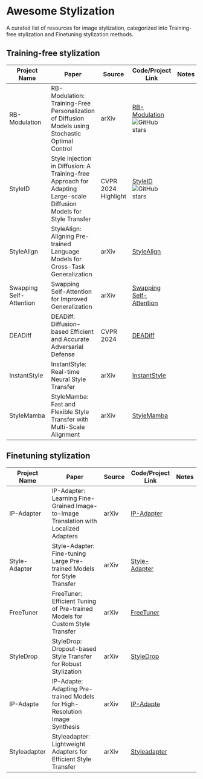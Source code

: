 # Awesome Stylization

A curated list of resources for image stylization, categorized into Training-free stylization and Finetuning stylization methods.

## Training-free stylization

| Project Name | Paper | Source | Code/Project Link | Notes |
| ------------ | ----- | ------ | ----------------- | ----- |
| RB-Modulation | RB-Modulation: Training-Free Personalization of Diffusion Models using Stochastic Optimal Control | arXiv | [RB-Modulation](https://rb-modulation.github.io/) ![GitHub stars](https://img.shields.io/github/stars/rb-modulation/RB-Modulation)| |
| StyleID | Style Injection in Diffusion: A Training-free Approach for Adapting Large-scale Diffusion Models for Style Transfer | CVPR 2024 Highlight | [StyleID](https://jiwoogit.github.io/StyleID_site/) ![GitHub stars](https://img.shields.io/github/stars/jiwoogit/StyleID_site)| |
| StyleAlign | StyleAlign: Aligning Pre-trained Language Models for Cross-Task Generalization | arXiv | [StyleAlign](https://github.com/google-research/StyleAlign) | |
| Swapping Self-Attention | Swapping Self-Attention for Improved Generalization | arXiv | [Swapping Self-Attention](https://github.com/facebookresearch/swapping-self-attention) | |
| DEADiff | DEADiff: Diffusion-based Efficient and Accurate Adversarial Defense | CVPR 2024 | [DEADiff](https://github.com/deadiff/DEADiff) | |
| InstantStyle | InstantStyle: Real-time Neural Style Transfer | arXiv | [InstantStyle](https://github.com/instantstyle/InstantStyle) | |
| StyleMamba | StyleMamba: Fast and Flexible Style Transfer with Multi-Scale Alignment | arXiv | [StyleMamba](https://github.com/stylemamba/StyleMamba) | |

## Finetuning stylization

| Project Name | Paper | Source | Code/Project Link | Notes |
| ------------ | ----- | ------ | ----------------- | ----- |
| IP-Adapter | IP-Adapter: Learning Fine-Grained Image-to-Image Translation with Localized Adapters | arXiv | [IP-Adapter](https://github.com/ip-adapter/IP-Adapter) | |
| Style-Adapter | Style-Adapter: Fine-tuning Large Pre-trained Models for Style Transfer | arXiv | [Style-Adapter](https://github.com/style-adapter/Style-Adapter) | |
| FreeTuner | FreeTuner: Efficient Tuning of Pre-trained Models for Custom Style Transfer | arXiv | [FreeTuner](https://github.com/freetuner/FreeTuner) | |
| StyleDrop | StyleDrop: Dropout-based Style Transfer for Robust Stylization | arXiv | [StyleDrop](https://styledrop.github.io/) | |
| IP-Adapte | IP-Adapte: Adapting Pre-trained Models for High-Resolution Image Synthesis | arXiv | [IP-Adapte](https://github.com/ip-adapte/IP-Adapte) | |
| Styleadapter | Styleadapter: Lightweight Adapters for Efficient Style Transfer | arXiv | [Styleadapter](https://github.com/styleadapter/Styleadapter) | |
